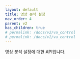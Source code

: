 ```yaml
---
layout: default
title: 영상 분석 설정
nav_order: 4
parent: v2
has_children: true
# permalink: /docs/v2/va_control
# permalink: /docs/v2/va_control
---
```



영상 분석 설정에 대한 API입니다.

